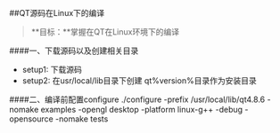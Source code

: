 ##QT源码在Linux下的编译
>**目标：**掌握在QT在Linux环境下的编译

####一、下载源码以及创建相关目录
* setup1: 下载源码
* setup2: 在usr/local/lib目录下创建 qt%version%目录作为安装目录

####二、编译前配置configure
./configure -prefix /usr/local/lib/qt4.8.6 -nomake examples -opengl desktop -platform linux-g++ -debug -opensource -nomake tests